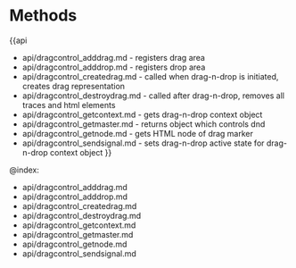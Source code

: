 Methods
=======

{{api
- api/dragcontrol_adddrag.md - registers drag area
- api/dragcontrol_adddrop.md - registers drop area
- api/dragcontrol_createdrag.md - called when drag-n-drop is initiated, creates drag representation
- api/dragcontrol_destroydrag.md - called after drag-n-drop, removes all traces and html elements
- api/dragcontrol_getcontext.md - gets drag-n-drop context object
- api/dragcontrol_getmaster.md - returns object which controls dnd
- api/dragcontrol_getnode.md - gets HTML node of drag marker
- api/dragcontrol_sendsignal.md - sets drag-n-drop active state for drag-n-drop context object
}}

@index:
- api/dragcontrol_adddrag.md
- api/dragcontrol_adddrop.md
- api/dragcontrol_createdrag.md
- api/dragcontrol_destroydrag.md
- api/dragcontrol_getcontext.md
- api/dragcontrol_getmaster.md
- api/dragcontrol_getnode.md
- api/dragcontrol_sendsignal.md


